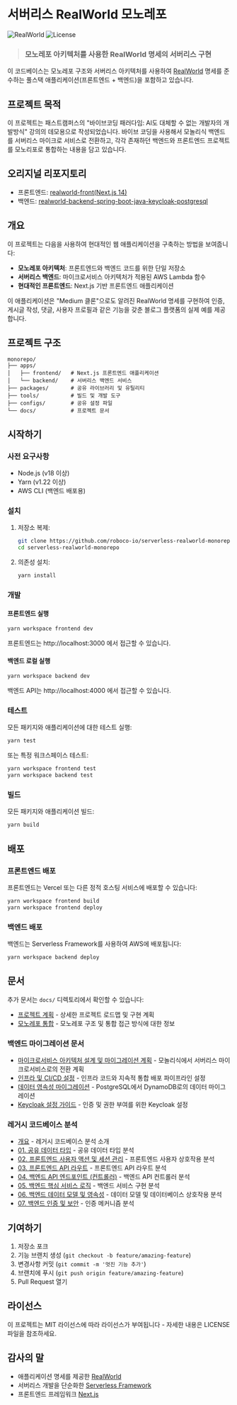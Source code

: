 # 서버리스 RealWorld 모노레포

![RealWorld](https://img.shields.io/badge/realworld-implemented-brightgreen.svg)
![License](https://img.shields.io/badge/license-MIT-blue.svg)

> ### 모노레포 아키텍처를 사용한 RealWorld 명세의 서버리스 구현

이 코드베이스는 모노레포 구조와 서버리스 아키텍처를 사용하여 [RealWorld](https://github.com/gothinkster/realworld) 명세를 준수하는 풀스택 애플리케이션(프론트엔드 + 백엔드)을 포함하고 있습니다.

## 프로젝트 목적

이 프로젝트는 패스트캠퍼스의 "바이브코딩 패러다임: AI도 대체할 수 없는 개발자의 개발방식" 강의의 데모용으로 작성되었습니다. 바이브 코딩을 사용해서 모놀리식 백엔드를 서버리스 마이크로 서비스로 전환하고, 각각 존재하던 백엔드와 프론트엔드 프로젝트를 모노리포로 통합하는 내용을 담고 있습니다.

## 오리지널 리포지토리

- 프론트엔드: [realworld-front(Next.js 14)](https://github.com/salahadin-dinsafa/realworld-front)
- 백엔드: [realworld-backend-spring-boot-java-keycloak-postgresql](https://github.com/marcusmonteirodesouza/realworld-backend-spring-boot-java-keycloak-postgresql)

## 개요

이 프로젝트는 다음을 사용하여 현대적인 웹 애플리케이션을 구축하는 방법을 보여줍니다:

- **모노레포 아키텍처**: 프론트엔드와 백엔드 코드를 위한 단일 저장소
- **서버리스 백엔드**: 마이크로서비스 아키텍처가 적용된 AWS Lambda 함수
- **현대적인 프론트엔드**: Next.js 기반 프론트엔드 애플리케이션

이 애플리케이션은 "Medium 클론"으로도 알려진 RealWorld 명세를 구현하여 인증, 게시글 작성, 댓글, 사용자 프로필과 같은 기능을 갖춘 블로그 플랫폼의 실제 예를 제공합니다.

## 프로젝트 구조

```
monorepo/
├── apps/
│   ├── frontend/   # Next.js 프론트엔드 애플리케이션
│   └── backend/    # 서버리스 백엔드 서비스
├── packages/       # 공유 라이브러리 및 유틸리티
├── tools/          # 빌드 및 개발 도구
├── configs/        # 공유 설정 파일
└── docs/           # 프로젝트 문서
```

## 시작하기

### 사전 요구사항

- Node.js (v18 이상)
- Yarn (v1.22 이상)
- AWS CLI (백엔드 배포용)

### 설치

1. 저장소 복제:
   ```bash
   git clone https://github.com/roboco-io/serverless-realworld-monorepo.git
   cd serverless-realworld-monorepo
   ```

2. 의존성 설치:
   ```bash
   yarn install
   ```

### 개발

#### 프론트엔드 실행

```bash
yarn workspace frontend dev
```

프론트엔드는 http://localhost:3000 에서 접근할 수 있습니다.

#### 백엔드 로컬 실행

```bash
yarn workspace backend dev
```

백엔드 API는 http://localhost:4000 에서 접근할 수 있습니다.

### 테스트

모든 패키지와 애플리케이션에 대한 테스트 실행:

```bash
yarn test
```

또는 특정 워크스페이스 테스트:

```bash
yarn workspace frontend test
yarn workspace backend test
```

### 빌드

모든 패키지와 애플리케이션 빌드:

```bash
yarn build
```

## 배포

### 프론트엔드 배포

프론트엔드는 Vercel 또는 다른 정적 호스팅 서비스에 배포할 수 있습니다:

```bash
yarn workspace frontend build
yarn workspace frontend deploy
```

### 백엔드 배포

백엔드는 Serverless Framework를 사용하여 AWS에 배포됩니다:

```bash
yarn workspace backend deploy
```

## 문서

추가 문서는 `docs/` 디렉토리에서 확인할 수 있습니다:

- [프로젝트 계획](docs/project-plan.md) - 상세한 프로젝트 로드맵 및 구현 계획
- [모노레포 통합](docs/ideation.md) - 모노레포 구조 및 통합 접근 방식에 대한 정보

### 백엔드 마이그레이션 문서

- [마이크로서비스 아키텍처 설계 및 마이그레이션 계획](apps/backend/docs/migration/microservice-migration-architecture.md) - 모놀리식에서 서버리스 마이크로서비스로의 전환 계획
- [인프라 및 CI/CD 설정](apps/backend/docs/migration/iac-cicd.md) - 인프라 코드와 지속적 통합 배포 파이프라인 설정
- [데이터 영속성 마이그레이션](apps/backend/docs/migration/persistence-migration.md) - PostgreSQL에서 DynamoDB로의 데이터 마이그레이션
- [Keycloak 설정 가이드](apps/backend/docs/set-up-keycloak/README.md) - 인증 및 권한 부여를 위한 Keycloak 설정

### 레거시 코드베이스 분석

- [개요](docs/legacy-codebase-analysis/README.md) - 레거시 코드베이스 분석 소개
- [01. 공유 데이터 타입](docs/legacy-codebase-analysis/01_공유_데이터_타입_.md) - 공유 데이터 타입 분석
- [02. 프론트엔드 사용자 액션 및 세션 관리](docs/legacy-codebase-analysis/02_프론트엔드_사용자_액션_및_세션_관리_.md) - 프론트엔드 사용자 상호작용 분석
- [03. 프론트엔드 API 라우트](docs/legacy-codebase-analysis/03_프론트엔드_api_라우트_.md) - 프론트엔드 API 라우트 분석
- [04. 백엔드 API 엔드포인트 (컨트롤러)](docs/legacy-codebase-analysis/04_백엔드_api_엔드포인트__컨트롤러__.md) - 백엔드 API 컨트롤러 분석
- [05. 백엔드 핵심 서비스 로직](docs/legacy-codebase-analysis/05_백엔드_핵심_서비스_로직_.md) - 백엔드 서비스 구현 분석
- [06. 백엔드 데이터 모델 및 영속성](docs/legacy-codebase-analysis/06_백엔드_데이터_모델_및_영속성_.md) - 데이터 모델 및 데이터베이스 상호작용 분석
- [07. 백엔드 인증 및 보안](docs/legacy-codebase-analysis/07_백엔드_인증_및_보안_.md) - 인증 메커니즘 분석

## 기여하기

1. 저장소 포크
2. 기능 브랜치 생성 (`git checkout -b feature/amazing-feature`)
3. 변경사항 커밋 (`git commit -m '멋진 기능 추가'`)
4. 브랜치에 푸시 (`git push origin feature/amazing-feature`)
5. Pull Request 열기

## 라이선스

이 프로젝트는 MIT 라이선스에 따라 라이선스가 부여됩니다 - 자세한 내용은 LICENSE 파일을 참조하세요.

## 감사의 말

- 애플리케이션 명세를 제공한 [RealWorld](https://github.com/gothinkster/realworld)
- 서버리스 개발을 단순화한 [Serverless Framework](https://www.serverless.com/)
- 프론트엔드 프레임워크 [Next.js](https://nextjs.org/)
